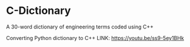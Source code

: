 # C-Dictionary
A 30-word dictionary of engineering terms coded using C++

Converting Python dictionary to C++
LINK: https://youtu.be/ss9-5ey1BHk
